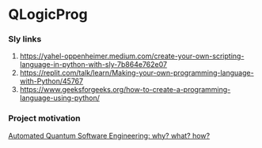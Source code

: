 # QLogicProg

### Sly links
1. https://yahel-oppenheimer.medium.com/create-your-own-scripting-language-in-python-with-sly-7b864e762e07
2. https://replit.com/talk/learn/Making-your-own-programming-language-with-Python/45767
3. https://www.geeksforgeeks.org/how-to-create-a-programming-language-using-python/

### Project motivation
[Automated Quantum Software Engineering: why? what? how?](https://arxiv.org/abs/2212.00619)
